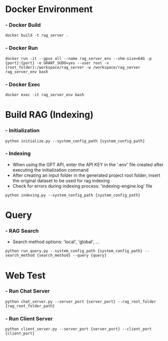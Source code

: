 Docker Environment
=============

### - Docker Build

```
docker build -t rag_server .
```

### - Docker Run

```
docker run -it --gpus all --name rag_server_env --shm-size=64G -p {port}:{port} -e GRANT_SUDO=yes --user root -v {root_folder}:/workspace/rag_server -w /workspace/rag_server rag_server_env bash
```

### - Docker Exec

```
docker exec -it rag_server_env bash
```


Build RAG (Indexing)
=============

### - Initialization

```
python initialize.py --system_config_path {system_config_path}
```

### - Indexing
   - When using the GPT API, enter the API KEY in the '.env' file created after executing the initialization command
   - After creating an input folder in the generated project root folder, insert the original dataset to be used for rag indexing
   - Check for errors during indexing process: 'indexing-engine.log' file

```
python indexing.py --system_config_path {system_config_path}
```


Query
=============

### - RAG Search
   - Search method options: 'local', 'global', ...

```
python run_query.py --system_config_path {system_config_path} --search_method {search_method} --query {query}
```


Web Test
=============

### - Run Chat Server

```
python chat_server.py --server_port {server_port} --rag_root_folder {rag_root_folder_path}
```

### - Run Client Server

```
python client_server.py --server_port {server_port} --client_port {client_port}
```